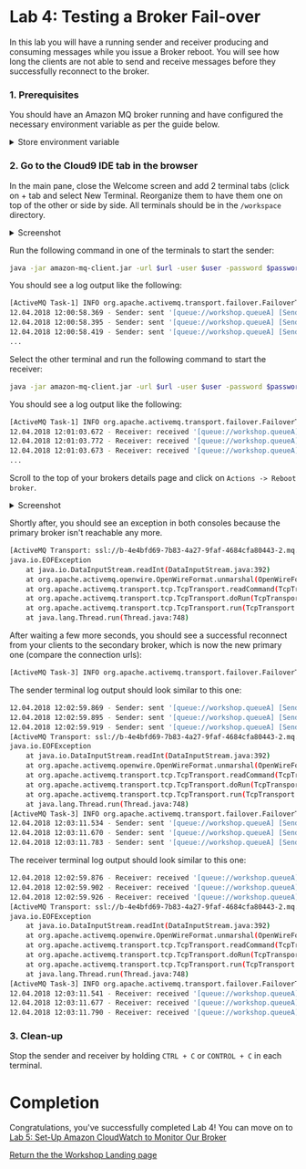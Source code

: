 # Lab 4: Testing a Broker Fail-over

In this lab you will have a running sender and receiver producing and consuming messages while you issue a Broker reboot. You will see how long the clients are not able to send and receive messages before they successfully reconnect to the broker.

### 1. Prerequisites

You should have an Amazon MQ broker running and have configured the necessary environment variable as per the guide below.

<details><summary>Store environment variable</summary><p>

To make it easier to run the commands in the following labs we store frequently used parameters like Amazon MQ broker user, password, etc. in Bash environment variables.

Go to the [Amazon MQ console](https://console.aws.amazon.com/amazon-mq), and click on the name of the broker (the one with a name starting with the stack name you created)

Scroll down to the Connections section and click the **Copy failover string** link beside the OpenWire row 
to copy the string to your clipboard.

![Copy failover link](/images/fail-over-Step2.png)

Go to the [CloudFormation console](https://console.aws.amazon.com/cloudformation) and select the stack that you launched at the beginning of the workshop. In the Output tab shown in the lower part of the screen you will have a Cloud9ConsoleURL entry. Click on the URL and enter **aws** as username and **mq** as password. 
 Once the Cloud9 IDE has launched, select the terminal window at the bottom and enter the following commands, one at the time, replacing the values **<...>** with the value you have chosen during the creation of the stack.

``` bash
export temp_url="<failover url>"
echo "url=\"$temp_url\"" >> ~/.bashrc; source ~/.bashrc
```

**NOTE**: Ensure that all terminals windows that you will use for the workshop are crated after having run this step.

</p></details><p/>

### 2. Go to the Cloud9 IDE tab in the browser

In the main pane, close the Welcome screen and add 2  terminal tabs (click on + tab and select New Terminal. Reorganize them to have them one on top of the other or side by side.
All terminals should be in the `/workspace` directory.

<details><summary>Screenshot</summary><p>

![Amazon MQ workshop Lab 2 step 3](/images/c9-window.png)

</p></details><p/>

Run the following command in one of the terminals to start the sender:

``` bash
java -jar amazon-mq-client.jar -url $url -user $user -password $password -mode sender -type queue -destination workshop.queueA -name Sender-1
```

You should see a log output like the following:

``` bash
[ActiveMQ Task-1] INFO org.apache.activemq.transport.failover.FailoverTransport - Successfully connected to ssl://b-4e4bfd69-7b83-4a27-9faf-4684cfa80443-2.mq.eu-central-1.amazonaws.com:61617
12.04.2018 12:00:58.369 - Sender: sent '[queue://workshop.queueA] [Sender-1] Message number 1'
12.04.2018 12:00:58.395 - Sender: sent '[queue://workshop.queueA] [Sender-1] Message number 2'
12.04.2018 12:00:58.419 - Sender: sent '[queue://workshop.queueA] [Sender-1] Message number 3'
...
```

Select the other terminal and run the following command to start the receiver:

``` bash
java -jar amazon-mq-client.jar -url $url -user $user -password $password -mode receiver -type queue -destination workshop.queueA
```

You should see a log output like the following:

``` bash
[ActiveMQ Task-1] INFO org.apache.activemq.transport.failover.FailoverTransport - Successfully connected to ssl://b-4e4bfd69-7b83-4a27-9faf-4684cfa80443-2.mq.eu-central-1.amazonaws.com:61617
12.04.2018 12:01:03.672 - Receiver: received '[queue://workshop.queueA] [Sender-1] Message number 1'
12.04.2018 12:01:03.772 - Receiver: received '[queue://workshop.queueA] [Sender-1] Message number 2'
12.04.2018 12:01:03.673 - Receiver: received '[queue://workshop.queueA] [Sender-1] Message number 3'
...
```

Scroll to the top of your brokers details page and click on `Actions -> Reboot broker`.

<details><summary>Screenshot</summary><p>

![Amazon MQ workshop lab 4 step 5](/images/fail-over-Step5.png)

</p></details><p/>

Shortly after, you should see an exception in both consoles because the primary broker isn't reachable any 	more. 

```bash
[ActiveMQ Transport: ssl://b-4e4bfd69-7b83-4a27-9faf-4684cfa80443-2.mq.eu-central-1.amazonaws.com/52.28.200.138:61617] WARN org.apache.activemq.transport.failover.FailoverTransport - Transport (ssl://b-4e4bfd69-7b83-4a27-9faf-4684cfa80443-2.mq.eu-central-1.amazonaws.com:61617) failed , attempting to automatically reconnect: {}
java.io.EOFException
	at java.io.DataInputStream.readInt(DataInputStream.java:392)
	at org.apache.activemq.openwire.OpenWireFormat.unmarshal(OpenWireFormat.java:268)
	at org.apache.activemq.transport.tcp.TcpTransport.readCommand(TcpTransport.java:240)
	at org.apache.activemq.transport.tcp.TcpTransport.doRun(TcpTransport.java:232)
	at org.apache.activemq.transport.tcp.TcpTransport.run(TcpTransport.java:215)
	at java.lang.Thread.run(Thread.java:748)
```


After waiting a few more seconds, you should see a successful reconnect from your clients to the secondary broker, which is now the new primary one (compare the connection urls):

```bash 
[ActiveMQ Task-3] INFO org.apache.activemq.transport.failover.FailoverTransport - Successfully reconnected to ssl://b-4e4bfd69-7b83-4a27-9faf-4684cfa80443-1.mq.eu-central-1.amazonaws.com:61617
```

The sender terminal log output should look similar to this one:

``` bash
12.04.2018 12:02:59.869 - Sender: sent '[queue://workshop.queueA] [Sender-1] Message number 4668'
12.04.2018 12:02:59.895 - Sender: sent '[queue://workshop.queueA] [Sender-1] Message number 4669'
12.04.2018 12:02:59.919 - Sender: sent '[queue://workshop.queueA] [Sender-1] Message number 4670'
[ActiveMQ Transport: ssl://b-4e4bfd69-7b83-4a27-9faf-4684cfa80443-2.mq.eu-central-1.amazonaws.com/52.28.200.138:61617] WARN org.apache.activemq.transport.failover.FailoverTransport - Transport (ssl://b-4e4bfd69-7b83-4a27-9faf-4684cfa80443-2.mq.eu-central-1.amazonaws.com:61617) failed , attempting to automatically reconnect: {}
java.io.EOFException
	at java.io.DataInputStream.readInt(DataInputStream.java:392)
	at org.apache.activemq.openwire.OpenWireFormat.unmarshal(OpenWireFormat.java:268)
	at org.apache.activemq.transport.tcp.TcpTransport.readCommand(TcpTransport.java:240)
	at org.apache.activemq.transport.tcp.TcpTransport.doRun(TcpTransport.java:232)
	at org.apache.activemq.transport.tcp.TcpTransport.run(TcpTransport.java:215)
	at java.lang.Thread.run(Thread.java:748)
[ActiveMQ Task-3] INFO org.apache.activemq.transport.failover.FailoverTransport - Successfully reconnected to ssl://b-4e4bfd69-7b83-4a27-9faf-4684cfa80443-1.mq.eu-central-1.amazonaws.com:61617
12.04.2018 12:03:11.534 - Sender: sent '[queue://workshop.queueA] [Sender-1] Message number 4671'
12.04.2018 12:03:11.670 - Sender: sent '[queue://workshop.queueA] [Sender-1] Message number 4672'
12.04.2018 12:03:11.783 - Sender: sent '[queue://workshop.queueA] [Sender-1] Message number 4673'
```

The receiver terminal log output should look similar to this one:

``` bash
12.04.2018 12:02:59.876 - Receiver: received '[queue://workshop.queueA] [Sender-1] Message number 4668'
12.04.2018 12:02:59.902 - Receiver: received '[queue://workshop.queueA] [Sender-1] Message number 4669'
12.04.2018 12:02:59.926 - Receiver: received '[queue://workshop.queueA] [Sender-1] Message number 4670'
[ActiveMQ Transport: ssl://b-4e4bfd69-7b83-4a27-9faf-4684cfa80443-2.mq.eu-central-1.amazonaws.com/52.28.200.138:61617] WARN org.apache.activemq.transport.failover.FailoverTransport - Transport (ssl://b-4e4bfd69-7b83-4a27-9faf-4684cfa80443-2.mq.eu-central-1.amazonaws.com:61617) failed , attempting to automatically reconnect: {}
java.io.EOFException
	at java.io.DataInputStream.readInt(DataInputStream.java:392)
	at org.apache.activemq.openwire.OpenWireFormat.unmarshal(OpenWireFormat.java:268)
	at org.apache.activemq.transport.tcp.TcpTransport.readCommand(TcpTransport.java:240)
	at org.apache.activemq.transport.tcp.TcpTransport.doRun(TcpTransport.java:232)
	at org.apache.activemq.transport.tcp.TcpTransport.run(TcpTransport.java:215)
	at java.lang.Thread.run(Thread.java:748)
[ActiveMQ Task-3] INFO org.apache.activemq.transport.failover.FailoverTransport - Successfully reconnected to ssl://b-4e4bfd69-7b83-4a27-9faf-4684cfa80443-1.mq.eu-central-1.amazonaws.com:61617
12.04.2018 12:03:11.541 - Receiver: received '[queue://workshop.queueA] [Sender-1] Message number 4671'
12.04.2018 12:03:11.677 - Receiver: received '[queue://workshop.queueA] [Sender-1] Message number 4672'
12.04.2018 12:03:11.790 - Receiver: received '[queue://workshop.queueA] [Sender-1] Message number 4673'
```


### 3. Clean-up

Stop the sender and receiver by holding `CTRL + C` or `CONTROL + C` in each terminal.

# Completion

Congratulations, you've successfully completed Lab 4! You can move on to [Lab 5: Set-Up Amazon CloudWatch to Monitor Our Broker](/labs/lab-5.md)

[Return the the Workshop Landing page](/README.md)